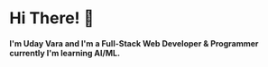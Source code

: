 <h1>Hi There! 👋</h1>
<h4>I'm Uday Vara and I'm a Full-Stack Web Developer & Programmer currently I'm learning AI/ML.</h4>

<!-- Proudly created with GPRM ( https://gprm.itsvg.in ) -->

